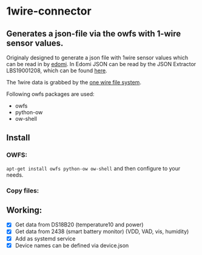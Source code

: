 # 1wire-connector
## Generates a json-file via the owfs with 1-wire sensor values.

Originaly designed to generate a json file with 1wire sensor values which can be read in by [edomi](http://www.edomi.de). In Edomi JSON can be read by the JSON Extractor LBS19001208, which can be found [here](https://service.knx-user-forum.de/?comm=download).

The 1wire data is grabbed by the [one wire file system](http://www.owfs.org).

Following owfs packages are used:
- owfs
- python-ow
- ow-shell

## Install
### OWFS:
```apt-get install owfs python-ow ow-shell```
and then configure to your needs.

### Copy files:

## Working:
- [x] Get data from DS18B20 (temperature10 and power)
- [x] Get data from 2438 (smart battery monitor) (VDD, VAD, vis, humidity)
- [x] Add as systemd service
- [x] Device names can be defined via device.json
